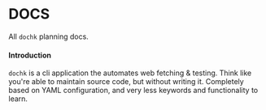 # DOCS

All `dochk` planning docs.

#### Introduction

`dochk` is a cli application the automates web fetching & testing. Think like you're able to maintain source code, but without writing it. Completely based on YAML configuration, and very less keywords and functionality to learn.
